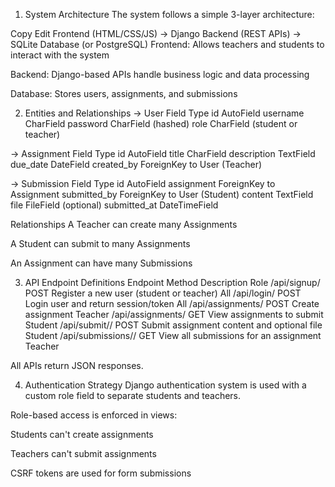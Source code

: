 1. System Architecture
The system follows a simple 3-layer architecture:


Copy
Edit
Frontend (HTML/CSS/JS)
       ->
Django Backend (REST APIs)
       ->
SQLite Database (or PostgreSQL)
Frontend: Allows teachers and students to interact with the system

Backend: Django-based APIs handle business logic and data processing

Database: Stores users, assignments, and submissions

2. Entities and Relationships
-> User
Field	Type
id	AutoField
username	CharField
password	CharField (hashed)
role	CharField (student or teacher)

-> Assignment
Field	Type
id	AutoField
title	CharField
description	TextField
due_date	DateField
created_by	ForeignKey to User (Teacher)

-> Submission
Field	Type
id	AutoField
assignment	ForeignKey to Assignment
submitted_by	ForeignKey to User (Student)
content	TextField
file	FileField (optional)
submitted_at	DateTimeField

Relationships
A Teacher can create many Assignments

A Student can submit to many Assignments

An Assignment can have many Submissions

3. API Endpoint Definitions
Endpoint	Method	Description	Role
/api/signup/	POST	Register a new user (student or teacher)	All
/api/login/	POST	Login user and return session/token	All
/api/assignments/	POST	Create assignment	Teacher
/api/assignments/	GET	View assignments to submit	Student
/api/submit/<id>/	POST	Submit assignment content and optional file	Student
/api/submissions/<id>/	GET	View all submissions for an assignment	Teacher

All APIs return JSON responses.

4. Authentication Strategy
Django authentication system is used with a custom role field to separate students and teachers.

Role-based access is enforced in views:

Students can't create assignments

Teachers can't submit assignments

CSRF tokens are used for form submissions 
